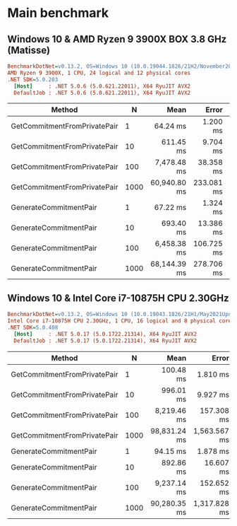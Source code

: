 # Main benchmark
## Windows 10 & AMD Ryzen 9 3900X BOX 3.8 GHz (Matisse) 
```ini
BenchmarkDotNet=v0.13.2, OS=Windows 10 (10.0.19044.1826/21H2/November2021Update)
AMD Ryzen 9 3900X, 1 CPU, 24 logical and 12 physical cores
.NET SDK=5.0.203
  [Host]     : .NET 5.0.6 (5.0.621.22011), X64 RyuJIT AVX2
  DefaultJob : .NET 5.0.6 (5.0.621.22011), X64 RyuJIT AVX2
```

|                       Method |    N |         Mean |      Error |     StdDev |
|----------------------------- |----- |-------------:|-----------:|-----------:|
| GetCommitmentFromPrivatePair |    1 |     64.24 ms |   1.200 ms |   1.064 ms |
| GetCommitmentFromPrivatePair |   10 |    611.45 ms |   9.704 ms |   8.602 ms |
| GetCommitmentFromPrivatePair |  100 |  7,478.48 ms |  38.358 ms |  32.030 ms |
| GetCommitmentFromPrivatePair | 1000 | 60,940.80 ms | 233.081 ms | 218.024 ms |
|       GenerateCommitmentPair |    1 |     67.22 ms |   1.324 ms |   2.765 ms |
|       GenerateCommitmentPair |   10 |    693.40 ms |  13.386 ms |  17.870 ms |
|       GenerateCommitmentPair |  100 |  6,458.38 ms | 106.725 ms |  94.609 ms |
|       GenerateCommitmentPair | 1000 | 68,144.39 ms | 278.706 ms | 260.702 ms |

## Windows 10 & Intel Core i7-10875H CPU 2.30GHz
```ini
BenchmarkDotNet=v0.13.2, OS=Windows 10 (10.0.19043.1826/21H1/May2021Update)
Intel Core i7-10875H CPU 2.30GHz, 1 CPU, 16 logical and 8 physical cores
.NET SDK=5.0.408
  [Host]     : .NET 5.0.17 (5.0.1722.21314), X64 RyuJIT AVX2
  DefaultJob : .NET 5.0.17 (5.0.1722.21314), X64 RyuJIT AVX2
```

|                       Method |    N |         Mean |        Error |       StdDev |
|----------------------------- |----- |-------------:|-------------:|-------------:|
| GetCommitmentFromPrivatePair |    1 |    100.48 ms |     1.810 ms |     2.653 ms |
| GetCommitmentFromPrivatePair |   10 |    996.01 ms |     9.927 ms |     8.800 ms |
| GetCommitmentFromPrivatePair |  100 |  8,219.46 ms |   157.308 ms |   174.848 ms |
| GetCommitmentFromPrivatePair | 1000 | 98,831.24 ms | 1,563.567 ms | 1,462.562 ms |
|       GenerateCommitmentPair |    1 |     94.15 ms |     1.878 ms |     4.712 ms |
|       GenerateCommitmentPair |   10 |    892.86 ms |    16.607 ms |    15.534 ms |
|       GenerateCommitmentPair |  100 |  9,237.14 ms |   152.652 ms |   135.322 ms |
|       GenerateCommitmentPair | 1000 | 90,280.35 ms | 1,317.828 ms | 1,168.220 ms |

